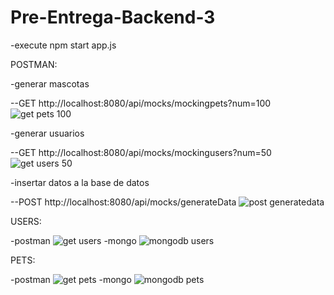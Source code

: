 # Pre-Entrega-Backend-3

-execute
npm start app.js

POSTMAN:

-generar mascotas

--GET http://localhost:8080/api/mocks/mockingpets?num=100
![get pets 100](https://github.com/user-attachments/assets/1a426cf6-e9fa-48dd-a64a-8db9d78b6097)

-generar usuarios

--GET http://localhost:8080/api/mocks/mockingusers?num=50
![get users 50](https://github.com/user-attachments/assets/583f6ae7-40ba-4bc0-a2b1-1c3ba42cf243)

-insertar datos a la base de datos

--POST http://localhost:8080/api/mocks/generateData
![post generatedata](https://github.com/user-attachments/assets/8fd37b1a-b3fb-43e8-b99d-ae5385801d17)

USERS:

-postman
![get users](https://github.com/user-attachments/assets/21854900-449a-4e53-aa4b-244223ca0cff)
-mongo
![mongodb users](https://github.com/user-attachments/assets/e46b0bcc-11b0-40d0-aecf-d178c629db1e)

PETS:

-postman
![get pets](https://github.com/user-attachments/assets/e7946ba7-180d-4a90-932f-860e6c8262bf)
-mongo
![mongodb pets](https://github.com/user-attachments/assets/f18c977d-f500-40f7-82aa-16fe9c7d7555)
